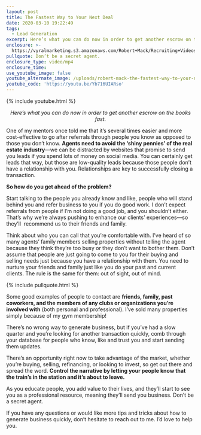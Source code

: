 ```yaml
---
layout: post
title: The Fastest Way to Your Next Deal
date: 2020-03-10 19:22:49
tags:
  - Lead Generation
excerpt: Here’s what you can do now in order to get another escrow on the books fast.
enclosure: >-
  https://vyralmarketing.s3.amazonaws.com/Robert+Mack/Recruiting+Videos/The+Fastest+Way+to+Your+Next+Deal.mp4
pullquote: Don’t be a secret agent.
enclosure_type: video/mp4
enclosure_time:
use_youtube_image: false
youtube_alternate_image: /uploads/robert-mack-the-fastest-way-to-your-next-deal-youtube.jpg
youtube_code: 'https://youtu.be/Yb716UIARso'
---
```


{% include youtube.html %}

<p style="text-align: center;"><em>Here’s what you can do now in order to get another escrow on the books fast.</em></p>

One of my mentors once told me that it’s several times easier and more cost-effective to go after referrals through people you know as opposed to those you don’t know. **Agents need to avoid the ‘shiny pennies’ of the real estate industry**—we can be distracted by websites that promise to send you leads if you spend lots of money on social media. You can certainly get leads that way, but those are low-quality leads because those people don’t have a relationship with you. Relationships are key to successfully closing a transaction.

**So how do you get ahead of the problem?**

Start talking to the people you already know and like, people who will stand behind you and refer business to you if you do good work. I don’t expect referrals from people if I’m not doing a good job, and you shouldn’t either. That’s why we’re always pushing to enhance our clients’ experiences—so they’ll &nbsp;recommend us to their friends and family.

Think about who you can call that you’re comfortable with. I’ve heard of so many agents’ family members selling properties without telling the agent because they think they’re too busy or they don’t want to bother them. Don’t assume that people are just going to come to you for their buying and selling needs just because you have a relationship with them. You need to nurture your friends and family just like you do your past and current clients. The rule is the same for them: out of sight, out of mind.

{% include pullquote.html %}

Some good examples of people to contact are **friends, family, past coworkers, and the members of any clubs or organizations you’re involved with** (both personal and professional). I’ve sold many properties simply because of my gym membership\!

There’s no wrong way to generate business, but if you’ve had a slow quarter and you’re looking for another transaction quickly, comb through your database for people who know, like and trust you and start sending them updates.

There’s an opportunity right now to take advantage of the market, whether you’re buying, selling, refinancing, or looking to invest, so get out there and spread the word. **Control the narrative by letting your people know that the train’s in the station and it’s about to leave.**

As you educate people, you add value to their lives, and they’ll start to see you as a professional resource, meaning they’ll send you business. Don’t be a secret agent.

If you have any questions or would like more tips and tricks about how to generate business quickly, don’t hesitate to reach out to me. I’d love to help you.